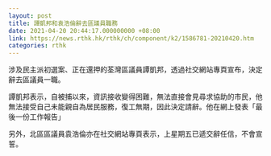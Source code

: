 ```yaml
---
layout: post
title: 譚凱邦和袁浩倫辭去區議員職務
date: 2021-04-20 20:44:17.000000000 +08:00
link: https://news.rthk.hk/rthk/ch/component/k2/1586781-20210420.htm
categories: rthk
---
```


涉及民主派初選案、正在還押的荃灣區議員譚凱邦，透過社交網站專頁宣布，決定辭去區議員一職。

譚凱邦表示，自被捕以來，資訊接收變得困難，無法直接會見尋求協助的市民，他無法接受自己未能親自為居民服務，復工無期，因此決定請辭。他在網上發表「最後一份工作報告」

另外，北區區議員袁浩倫亦在社交網站專頁表示，上星期五已遞交辭任信，不會宣誓。
